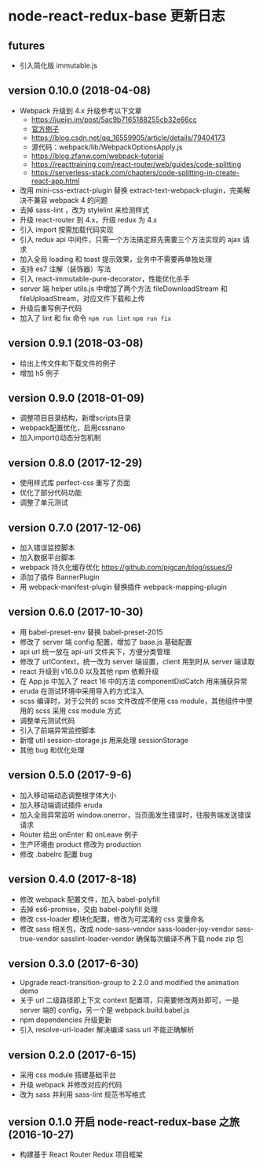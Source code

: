 # node-react-redux-base 更新日志

## futures
* 引入简化版 immutable.js

## version 0.10.0 (2018-04-08)

* Webpack 升级到 4.x 升级参考以下文章
  * https://juejin.im/post/5ac9b7165188255cb32e66cc
  * [官方例子](https://github.com/webpack/webpack/tree/master/examples)
  * https://blog.csdn.net/qq_16559905/article/details/79404173
  * 源代码：webpack/lib/WebpackOptionsApply.js
  * https://blog.zfanw.com/webpack-tutorial
  * https://reacttraining.com/react-router/web/guides/code-splitting
  * https://serverless-stack.com/chapters/code-splitting-in-create-react-app.html
* 改用 mini-css-extract-plugin 替换 extract-text-webpack-plugin，完美解决不兼容 webpack 4 的问题
* 去掉 sass-lint ，改为 stylelint 来检测样式
* 升级 react-router 到 4.x，升级 redux 为 4.x
* 引入 import 按需加载代码实现
* 引入 redux api 中间件，只需一个方法搞定原先需要三个方法实现的 ajax 请求
* 加入全局 loading 和 toast 提示效果，业务中不需要再单独处理
* 支持 es7 注解（装饰器）写法
* 引入 react-immutable-pure-decorator，性能优化杀手
* server 端 helper utils.js 中增加了两个方法 fileDownloadStream 和 fileUploadStream，对应文件下载和上传
* 升级后重写例子代码
* 加入了 lint 和 fix 命令 `npm run lint` `npm run fix`

## version 0.9.1 (2018-03-08)

* 给出上传文件和下载文件的例子
* 增加 h5 例子

## version 0.9.0 (2018-01-09)

* 调整项目目录结构，新增scripts目录
* webpack配置优化，启用cssnano
* 加入import()动态分包机制

## version 0.8.0 (2017-12-29)

* 使用样式库 perfect-css 重写了页面
* 优化了部分代码功能
* 调整了单元测试

## version 0.7.0 (2017-12-06)

* 加入错误监控脚本
* 加入数据平台脚本
* webpack 持久化缓存优化 https://github.com/pigcan/blog/issues/9
* 添加了插件 BannerPlugin
* 用 webpack-manifest-plugin 替换插件 webpack-mapping-plugin

## version 0.6.0 (2017-10-30)

* 用 babel-preset-env 替换 babel-preset-2015
* 修改了 server 端 config 配置，增加了 base.js 基础配置
* api url 统一放在 api-url 文件夹下，方便分类管理
* 修改了 urlContext，统一改为 server 端设置，client 用到时从 server 端读取
* react 升级到 v16.0.0 以及其他 npm 依赖升级
* 在 App.js 中加入了 react 16 中的方法 componentDidCatch 用来捕获异常
* eruda 在测试环境中采用导入的方式注入
* scss 编译时，对于公共的 scss 文件改成不使用 css module，其他组件中使用的 scss 采用 css module 方式
* 调整单元测试代码
* 引入了前端异常监控脚本
* 新增 util session-storage.js 用来处理 sessionStorage
* 其他 bug 和优化处理

## version 0.5.0 (2017-9-6)

* 加入移动端动态调整根字体大小
* 加入移动端调试插件 eruda
* 加入全局异常监听 window.onerror，当页面发生错误时，往服务端发送错误请求
* Router 给出 onEnter 和 onLeave 例子
* 生产环境由 product 修改为 production
* 修改 .babelrc 配置 bug

## version 0.4.0 (2017-8-18)

* 修改 webpack 配置文件，加入 babel-polyfill
* 去掉 es6-promise，交由 babel-polyfill 处理
* 修改 css-loader 模块化配置，修改为可混淆的 css 变量命名
* 修改 sass 相关包，改成 node-sass-vendor sass-loader-joy-vendor sass-true-vendor sasslint-loader-vendor
  确保每次编译不再下载 node zip 包

## version 0.3.0 (2017-6-30)

* Upgrade react-transition-group to 2.2.0 and modified the animation demo
* 关于 url 二级路径即上下文 context 配置项，只需要修改两处即可，一是 server 端的 config，另一个是 webpack.build.babel.js
* npm dependencies 升级更新
* 引入 resolve-url-loader 解决编译 sass url 不能正确解析

## version 0.2.0 (2017-6-15)

* 采用 css module 搭建基础平台
* 升级 webpack 并修改对应的代码
* 改为 sass 并利用 sass-lint 规范书写格式

## version 0.1.0  开启 node-react-redux-base 之旅  (2016-10-27)

* 构建基于 React Router Redux 项目框架


